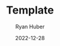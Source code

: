 ---
title: "Template"
synopsis: "Template"
date: "2022-12-28"
timeToRead: 0
category: "template"
author: Ryan Huber
---